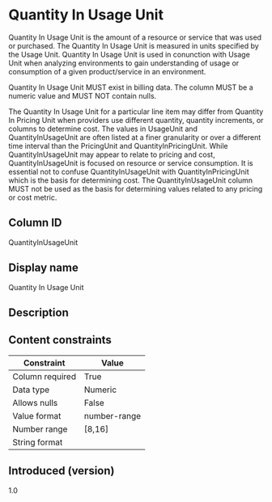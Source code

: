 # Quantity In Usage Unit

Quantity In Usage Unit is the amount of a resource or service that was used or purchased. The Quantity In Usage Unit is measured in units specified by the Usage Unit. Quantity In Usage Unit is used in conunction with Usage Unit when analyzing environments to gain understanding of usage or consumption of a given product/service in an environment.

Quantity In Usage Unit MUST exist in billing data. The column MUST be a numeric value and MUST NOT contain nulls.

The Quantity In Usage Unit for a particular line item may differ from Quantity In Pricing Unit when providers use different quantity, quantity increments, or columns to determine cost. The values in UsageUnit and QuantityInUsageUnit are often listed at a finer granularity or over a different time interval than the PricingUnit and QuantityInPricingUnit. While QuantityInUsageUnit may appear to relate to pricing and cost, QuantityInUsageUnit is focused on resource or service consumption. It is essential not to confuse QuantityInUsageUnit with QuantityInPricingUnit which is the basis for determining cost. The QuantityInUsageUnit column MUST not be used as the basis for determining values related to any pricing or cost metric.

## Column ID

QuantityInUsageUnit

## Display name

Quantity In Usage Unit

## Description

## Content constraints

| Constraint      | Value        |
|-----------------|--------------|
| Column required | True         |
| Data type       | Numeric      |
| Allows nulls    | False        |
| Value format    | number-range |
| Number range    | [8,16]       |
| String format   |              |

## Introduced (version)

1.0
